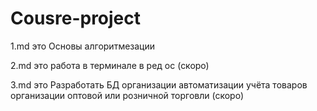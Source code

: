 # Cousre-project
1.md это Основы алгоритмезации

2.md это работа в терминале в ред ос (скоро)

3.md это Разработать БД организации автоматизации учёта товаров организации оптовой или розничной торговли (скоро) 
